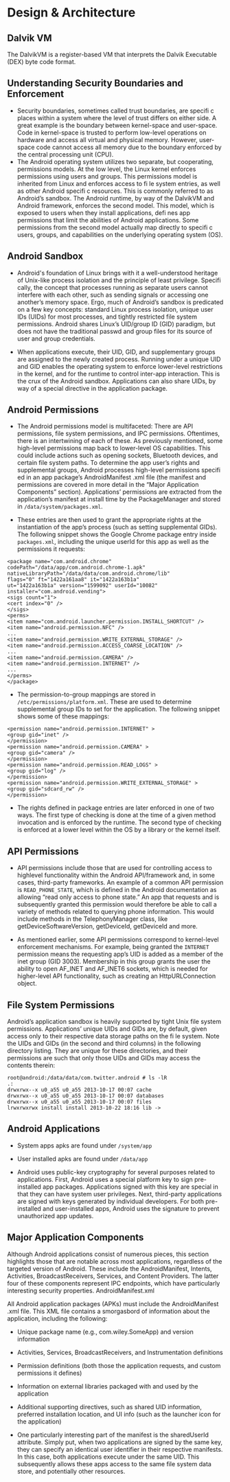 # Design & Architecture

## Dalvik VM
The DalvikVM is a register-based VM that interprets the Dalvik Executable (DEX) byte code format. 

## Understanding Security Boundaries and Enforcement
* Security boundaries, sometimes called trust boundaries, are specifi c places
within a system where the level of trust differs on either side. A great example
is the boundary between kernel-space and user-space. Code in kernel-space is
trusted to perform low-level operations on hardware and access all virtual and
physical memory. However, user-space code cannot access all memory due to
the boundary enforced by the central processing unit (CPU).
* The Android operating system utilizes two separate, but cooperating, permissions
models. At the low level, the Linux kernel enforces permissions using
users and groups. This permissions model is inherited from Linux and enforces
access to fi le system entries, as well as other Android specifi c resources. This is
commonly referred to as Android’s sandbox. The Android runtime, by way of
the DalvikVM and Android framework, enforces the second model. This model,
which is exposed to users when they install applications, defi nes app permissions
that limit the abilities of Android applications. Some permissions from the
second model actually map directly to specifi c users, groups, and capabilities
on the underlying operating system (OS).

## Android Sandbox
* Android's foundation of Linux brings with it a well-understood heritage of
Unix-like process isolation and the principle of least privilege. Specifi cally, the
concept that processes running as separate users cannot interfere with each
other, such as sending signals or accessing one another’s memory space. Ergo,
much of Android’s sandbox is predicated on a few key concepts: standard
Linux process isolation, unique user IDs (UIDs) for most processes, and tightly
restricted file system permissions.
Android shares Linux’s UID/group ID (GID) paradigm, but does not have the
traditional passwd and group files for its source of user and group credentials. 

* When applications execute, their UID, GID, and supplementary groups are
assigned to the newly created process. Running under a unique UID and GID
enables the operating system to enforce lower-level restrictions in the kernel,
and for the runtime to control inter-app interaction. This is the crux of the
Android sandbox. Applications can also share UIDs, by way of a special directive in the
application package. 

## Android Permissions
* The Android permissions model is multifaceted: There are API permissions, file
system permissions, and IPC permissions. Oftentimes, there is an intertwining
of each of these. As previously mentioned, some high-level permissions map
back to lower-level OS capabilities. This could include actions such as opening
sockets, Bluetooth devices, and certain file system paths.
To determine the app user’s rights and supplemental groups, Android processes
high-level permissions specifi ed in an app package’s AndroidManifest
.xml file (the manifest and permissions are covered in more detail in the “Major
Application Components” section). Applications’ permissions are extracted from
the application’s manifest at install time by the PackageManager and stored in
`/data/system/packages.xml`. 

* These entries are then used to grant the appropriate rights at the instantiation of the app’s process (such as setting supplemental
GIDs). The following snippet shows the Google Chrome package entry inside
`packages.xml`, including the unique userId for this app as well as the permissions
it requests:

```
<package name="com.android.chrome"
codePath="/data/app/com.android.chrome-1.apk"
nativeLibraryPath="/data/data/com.android.chrome/lib"
flags="0" ft="1422a161aa8" it="1422a163b1a"
ut="1422a163b1a" version="1599092" userId="10082"
installer="com.android.vending">
<sigs count="1">
<cert index="0" />
</sigs>
<perms>
<item name="com.android.launcher.permission.INSTALL_SHORTCUT" />
<item name="android.permission.NFC" />
...
<item name="android.permission.WRITE_EXTERNAL_STORAGE" />
<item name="android.permission.ACCESS_COARSE_LOCATION" />
...
<item name="android.permission.CAMERA" />
<item name="android.permission.INTERNET" />
...
</perms>
</package>
```

* The permission-to-group mappings are stored in `/etc/permissions/platform.xml`. These are used to determine supplemental group IDs to set for the application. The following snippet shows some of these mappings:

```
<permission name="android.permission.INTERNET" >
<group gid="inet" />
</permission>
<permission name="android.permission.CAMERA" >
<group gid="camera" />
</permission>
<permission name="android.permission.READ_LOGS" >
<group gid="log" />
</permission>
<permission name="android.permission.WRITE_EXTERNAL_STORAGE" >
<group gid="sdcard_rw" />
</permission>
 ```
* The rights defined in package entries are later enforced in one of two ways.
The first type of checking is done at the time of a given method invocation and
is enforced by the runtime. The second type of checking is enforced at a lower
level within the OS by a library or the kernel itself.
 
## API Permissions
* API permissions include those that are used for controlling access to highlevel
functionality within the Android API/framework and, in some cases,
third-party frameworks. An example of a common API permission is
`READ_PHONE_STATE`, which is defined in the Android documentation as allowing
“read only access to phone state.” An app that requests and is subsequently
granted this permission would therefore be able to call a variety of methods
related to querying phone information. This would include methods in
the TelephonyManager class, like getDeviceSoftwareVersion, getDeviceId,
getDeviceId and more.

* As mentioned earlier, some API permissions correspond to kernel-level enforcement
mechanisms. For example, being granted the `INTERNET` permission means
the requesting app’s UID is added as a member of the inet group (GID 3003).
Membership in this group grants the user the ability to open AF_INET and
AF_INET6 sockets, which is needed for higher-level API functionality, such as
creating an HttpURLConnection object.

## File System Permissions
Android’s application sandbox is heavily supported by tight Unix file system
permissions. Applications’ unique UIDs and GIDs are, by default, given access
only to their respective data storage paths on the fi le system. Note the UIDs
and GIDs (in the second and third columns) in the following directory listing.
They are unique for these directories, and their permissions are such that only
those UIDs and GIDs may access the contents therein:

```
root@android:/data/data/com.twitter.android # ls -lR
.:
drwxrwx--x u0_a55 u0_a55 2013-10-17 00:07 cache
drwxrwx--x u0_a55 u0_a55 2013-10-17 00:07 databases
drwxrwx--x u0_a55 u0_a55 2013-10-17 00:07 files
lrwxrwxrwx install install 2013-10-22 18:16 lib -> 
```

## Android Applications

* System apps apks are found under `/system/app`

* User installed apks are found under `/data/app`

* Android uses public-key cryptography for several purposes related to applications.
First, Android uses a special platform key to sign pre-installed app packages.
Applications signed with this key are special in that they can have system user
privileges. Next, third-party applications are signed with keys generated by
individual developers. For both pre-installed and user-installed apps, Android
uses the signature to prevent unauthorized app updates.

## Major Application Components
Although Android applications consist of numerous pieces, this section highlights
those that are notable across most applications, regardless of the targeted version
of Android. These include the AndroidManifest, Intents, Activities, BroadcastReceivers,
Services, and Content Providers. The latter four of these components represent
IPC endpoints, which have particularly interesting security properties.
AndroidManifest.xml

All Android application packages (APKs) must include the AndroidManifest
.xml file. This XML file contains a smorgasbord of information about the application,
including the following:
 
  * Unique package name (e.g., com.wiley.SomeApp) and version information
  * Activities, Services, BroadcastReceivers, and Instrumentation definitions
  * Permission definitions (both those the application requests, and custom
permissions it defines)
  * Information on external libraries packaged with and used by the application
  * Additional supporting directives, such as shared UID information, preferred
installation location, and UI info (such as the launcher icon for the
application)

* One particularly interesting part of the manifest is the sharedUserId attribute.
Simply put, when two applications are signed by the same key, they can
specify an identical user identifier in their respective manifests. In this case,
both applications execute under the same UID. This subsequently allows these
apps access to the same file system data store, and potentially other resources.


